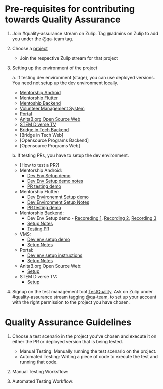 <h1>Pre-requisites for contributing towards Quality Assurance</h1>

1. Join #quality-assurance stream on Zulip. Tag @admins on Zulip to add you under the @qa-team tag.
2. Choose a [project](https://github.com/anitab-org)
   * Join the respective Zulip stream for that project
3. Setting up the environment of the project

   a. If testing dev environment (stage), you can use deployed versions. You need not setup up the dev environment locally.
      * [Mentorship Android](https://github.com/anitab-org/mentorship-android/tree/apk)
      * [Mentorship Flutter](https://github.com/anitab-org/mentorship-flutter/tree/apk)
      * [Mentoship Backend](https://mentorship-backend-temp.herokuapp.com/)
      * [Volunteer Management System](http://ec2-52-53-177-18.us-west-1.compute.amazonaws.com/en-us/)
      * [Portal](http://ec2-54-215-223-241.us-west-1.compute.amazonaws.com/)
      * [AnitaB.org Open Source Web](https://anitab-org.github.io/)
      * [STEM Diverse TV](https://github.com/anitab-org/stem-diverse-tv/wiki/Quality-Assurance)
      * [Bridge in Tech Backend](https://bridgeintech-bit-heroku-psql.herokuapp.com/)
      * [Bridge in Tech Web]
      * [Opensource Programs Backend]
      * [Opensource Programs Web]
      
   b. If testing PRs, you have to setup the dev environment.
      * [How to test a PR?]
      * Mentorship Android:
        * [Dev Env Setup demo](https://anitab.zoom.us/rec/share/2uNHIJT-5EVJS7PzxVrWfK0oQtS1eaa81HdP-vVcyoErlalT9Mv00cK-ZvtOiMk?startTime=1589124944000)
        * [Dev Env Setup demo notes](https://docs.google.com/document/d/12D8356IenScM5DSRAITgg5X18tPZkRweXm_P-qmoQGY/edit)
        * [PR testing demo](https://anitab.zoom.us/rec/play/tJctd7j5rDk3SNWRtwSDUPUtW9XoJqis0iVL_fYFyBm1UyEKN1GmMrIaZ7RtkSCpQ2h7N8MOIMZc5wCD?startTime=1591118799000&_x_zm_rtaid=YOJgJH4BSZ65HhkWHNkhzg.1592773256165.ad77a44e5d4c2e726317ba090ee629b9&_x_zm_rhtaid=385)
      * Mentorship Flutter:
        * [Dev Environemnt Setup demo](https://anitab.zoom.us/rec/share/6MNVAO7pzE9OfNLP1m6EcJQrT6TgX6a81iRIrqAExUzyft37kQpq80KDeueJJKjY?startTime=1589108623000)
        * [Dev Environment Setup Notes](https://docs.google.com/document/d/1cLznYyN5VfVraN3swl81Yum1IXG3cyLyIdD85QOuGrY/edit?usp=sharing)
        * [PR testing demo](https://anitab.zoom.us/rec/play/vsEpIe2rpj03T9aSuQSDA_94W9W0J62shnAXqPINnUnmUXEHMAf0MOEVMOt-f8i1epVN8HeS5BurDHjH?startTime=1593537676000&_x_zm_rtaid=bRSfMzm_T4G4tNo7nBPtXQ.1593605707752.e181143531eb9176c6de82c23bf4f24a&_x_zm_rhtaid=490)
      * Mentorship Backend:
        * Dev Env Setup demo - [Recoreding 1](https://anitab.zoom.us/rec/share/2uNHIJT-5EVJS7PzxVrWfK0oQtS1eaa81HdP-vVcyoErlalT9Mv00cK-ZvtOiMk?startTime=1589121214000), [Recording 2](https://anitab.zoom.us/rec/share/2uNHIJT-5EVJS7PzxVrWfK0oQtS1eaa81HdP-vVcyoErlalT9Mv00cK-ZvtOiMk?startTime=1589121947000), [Recording 3](https://anitab.zoom.us/rec/share/2uNHIJT-5EVJS7PzxVrWfK0oQtS1eaa81HdP-vVcyoErlalT9Mv00cK-ZvtOiMk?startTime=1589122325000)
        * [Setup Notes](https://docs.google.com/document/d/1cOhwTMyo25n0sJLUfOjWTntzZwLTUTvCfL3fKJlKKmY/edit)
        * [Testing PR](https://github.com/anitab-org/mentorship-backend/blob/develop/docs/test-pr-guide.md#steps-to-test-a-pr)
      * VMS:
        * [Dev env setup demo](https://anitab.zoom.us/rec/share/xp1sE72v81xLRI3N81_VAa4ONZW8aaa81nBMq_UExE0n8GF03G1ifH1QShZHCvE7?startTime=1589115801000)
        * [Setup Notes](https://docs.google.com/document/d/1eJRmsf5lznb6Klym23P05qEb7vVLB9PWOlMm2ErRmXg/edit)
      * Portal:
        * [Dev env setup instructions](https://docs.google.com/document/d/1nL5c1xxse_ulHbjTgaHHv7XTIf41lQV0msYB7xesJGU/edit)
        * [Setup Notes](https://docs.google.com/document/d/1nL5c1xxse_ulHbjTgaHHv7XTIf41lQV0msYB7xesJGU/edit?usp=drivesdk)
      * AnitaB.org Open Source Web:
        * [Setup](https://github.com/anitab-org/anitab-org.github.io/blob/develop/README.md)
      * STEM Diverse TV:
        * [Setup](https://github.com/anitab-org/stem-diverse-android-tv/blob/master/README.md)
    
4. Signup on the test management tool [TestQuality](https://anitab-org.testquality.com/signup). Ask on Zulip under #quality-assurance stream tagging @qa-team, to set up your account with the right permission to the project you have chosen.

<h1>Quality Assurance Guidelines</h1>

1. Choose a test scenario in the project you’ve chosen and execute it on either the PR or deployed version that is being tested.
   * Manual Testing: Manually running the test scenario on the project.
   * Automated Testing: Writing a piece of code to execute the test and running that code.

2. Manual Testing Worksflow:

3. Automated Testing Workflow:
